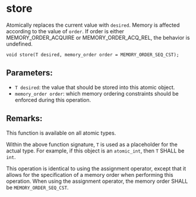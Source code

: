 # store
Atomically replaces the current value with `desired`. Memory is affected according to the value of `order`.  If order is either MEMORY_ORDER_ACQUIRE or MEMORY_ORDER_ACQ_REL, the behavior is undefined. 

```nvgt
void store(T desired, memory_order order = MEMORY_ORDER_SEQ_CST);
```

## Parameters:
* `T desired`: the value that should be stored into this atomic object.
* `memory_order order`: which memory ordering constraints should be enforced during this operation.

## Remarks:
This function is available on all atomic types.

Within the above function signature, `T` is used as a placeholder for the actual type. For example, if this object is an `atomic_int`, then `T` SHALL be `int`.

This operation is identical to using the assignment operator, except that it allows for the specification of a memory order when performing this operation. When using the assignment operator, the memory order SHALL be `MEMORY_ORDER_SEQ_CST`.